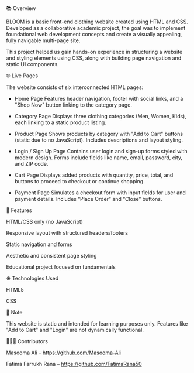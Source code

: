 📚 Overview

BLOOM is a basic front-end clothing website created using HTML and CSS. Developed as a collaborative academic project, the goal was to implement foundational web development concepts and create a visually appealing, fully navigable multi-page site.

This project helped us gain hands-on experience in structuring a website and styling elements using CSS, along with building page navigation and static UI components.

🌐 Live Pages

The website consists of six interconnected HTML pages:

- Home Page
Features header navigation, footer with social links, and a "Shop Now" button linking to the category page.

- Category Page
Displays three clothing categories (Men, Women, Kids), each linking to a static product listing.

- Product Page
Shows products by category with "Add to Cart" buttons (static due to no JavaScript). Includes descriptions and layout styling.

- Login / Sign Up Page
Contains user login and sign-up forms styled with modern design. Forms include fields like name, email, password, city, and ZIP code.

- Cart Page
Displays added products with quantity, price, total, and buttons to proceed to checkout or continue shopping.

- Payment Page
Simulates a checkout form with input fields for user and payment details. Includes “Place Order” and “Close” buttons.

🧩 Features

HTML/CSS only (no JavaScript)

Responsive layout with structured headers/footers

Static navigation and forms

Aesthetic and consistent page styling

Educational project focused on fundamentals

⚙️ Technologies Used

HTML5

CSS

📌 Note

This website is static and intended for learning purposes only. Features like "Add to Cart" and "Login" are not dynamically functional.

🧑‍🤝‍🧑 Contributors

Masooma Ali – https://github.com/Masooma-Ali

Fatima Farrukh Rana – https://github.com/FatimaRana50
